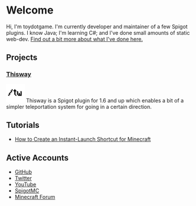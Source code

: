# Welcome
Hi, I'm toydotgame.
I'm currently developer and maintainer of a few Spigot plugins. I know Java; I'm learning C#; and I've done small amounts of static web-dev. [Find out a bit more about what I've done here.](about.html)

## Projects
### [Thisway](https://spigotmc.org/resources/thisway.87115/)
<img src="assets/images/Thisway_Rounded.png" width="50" id="inline" /> Thisway is a Spigot plugin for 1.6 and up which enables a bit of a simpler teleportation system for going in a certain direction.

## Tutorials
* [How to Create an Instant-Launch Shortcut for Minecraft](tutorials/instantMinecraft.html)

## Active Accounts
* [GitHub](https://github.com/toydotgame)
* [Twitter](https://github.com/toydotgame)
* [YouTube](https://www.youtube.com/channel/UCgkC2xFIPZCLEadyYZCsbWw)
* [SpigotMC](https://www.spigotmc.org/members/toydotgam.1096646/)
* [Minecraft Forum](https://www.minecraftforum.net/members/toydotgam)
